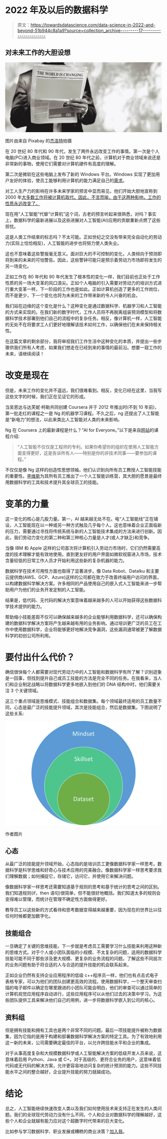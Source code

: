 # 2022 年及以后的数据科学

> 原文：<https://towardsdatascience.com/data-science-in-2022-and-beyond-51b944c8a1a9?source=collection_archive---------17----------------------->

## 对未来工作的大胆设想

![](img/a229778afcd5feb68a3a064d5f7c63f8.png)

图片由来自 Pixabay 的[杰洛特](https://pixabay.com/images/id-4929680/)拍摄

在 20 世纪 80 年代和 90 年代，发生了两件永远改变工作的事情。第一次是个人电脑(PC)进入商业领域。在 20 世纪 80 年代之前，计算机对于商业领域来说还是非常新的事物，使用它们需要对计算机硬件有高度的理解。

第二次是微软在这些电脑上发布了新的 Windows 平台。Windows 实现了更加用户友好的体验，使员工能够利用计算机的能力满足自己的[需求](https://bizfluent.com/about-6362639-history-computers-workplace.html)。

对工人生产力的影响在许多未来学家的预言中显而易见，他们开始大胆地宣称到 2000 年[大多数工作将被计算机取代。因此，不言而喻，由于这两种影响，工作的性质永远改变了。](https://www.ddorn.net/papers/Dorn-TheRiseOfTheMachines.pdf)

现在用“人工智能”代替“计算机”这个词，古老的预言听起来很熟悉，对吗？事实上，数据科学的最新进展以及这些进展对人工智能(AI)应用的贡献重新点燃了这些担忧。

这是人类工作结束的标志吗？不太可能。正如世纪之交没有带来完全自动化的劳动力(实际上恰恰相反)，人工智能的进步也将努力使人类失业。

这也不意味着这些警报毫无意义。面对巨大的不可控制的变化，人类倾向于预测即将到来的未来的可怕警告。因此，这些警钟可能只是预示着劳动力市场即将发生的另一场变化。

正如工作在 80 年代和 90 年代发生了根本性的变化一样，我们目前也正处于工作性质的另一场大变革的风口浪尖。正如个人电脑的引入需要对劳动力的培训方式进行重大变革一样，下一阶段的工作也是如此。正如计算机创造了更多的工作岗位，而不是更少，下一个变化也将为未来的工作带来新的令人兴奋的机会。

我们站在边缘的这个变化是什么？这种变化是通过数据科学、机器学习和人工智能的方式来实现的。在我们新的数字时代，工作人员将不再脱离组装预测模型和将数据科学技术部署到他们自己的流程中的复杂任务。相反，像计算机一样，人工智能的无处不在将要求工人们更好地理解该技术如何工作，以确保他们在未来保持相关性。

在这篇文章的剩余部分，我将审视我们工作生活中这种变化的本质，并提出一些步骤供我们所有人考虑，如果我们想走在已经到来的事情的最前沿。想要一窥工作的未来，请继续阅读！

# 改变是现在

但是，未来工作的变化并不遥远，我们很难看到。相反，变化已经在这里，当我写这些文字的时候，我们正在见证它的形成。

当吴恩达与达芙妮·柯勒共同创建 Coursera 并于 2012 年推出时(不到 10 年前)，第一批走红的课程之一是 Ng 的机器学习课程。不久之后，ng 还提出了人工智能是“新电力”的想法，以此来类比人工智能对人类的未来影响。

Ng 在 Coursera 上的最新课程是什么？“AI for Everyone。”以下是来自[网站](https://www.coursera.org/learn/ai-for-everyone)的课程介绍:

> “人工智能不仅仅是工程师的专利。如果你希望你的组织在使用人工智能方面变得更好，这是告诉所有人——特别是你的非技术同事——要参加的课程。”

不仅仅是像 Ng 这样的创造性思想领袖，他们认识到向所有员工教授人工智能技能的重要性。[李维斯](https://www.voguebusiness.com/technology/exclusive-lessons-from-levis-data-science-bootcamp)为其所有员工推出了一个人工智能训练营，其大胆的愿景是最终用数据科学的工具和技术提升其全球员工的技能。

# 变革的力量

这一变化的核心是几股力量。第一，AI 越来越无处不在。电“人工智能线”正在铺设，人工智能现在以一种或另一种方式触及几乎每个人。这也意味着企业正面临新的压力，需要通过寻找将传统系统与新的人工智能技术集成的方法来进行创新。因此，我们劳动力变化的第二种和第三种核心力量是人才(或人才缺乏)和竞争。

当像 IBM 和 Apple 这样的公司首次将计算机引入劳动力市场时，它们仍然需要高度的技术理解才能有效地使用。直到更友好的用户界面如微软视窗进入市场，技术含量较低的日常工作人员才开始利用这些新的复杂机器的能力。

数据科学在技术可用性方面也取得了显著进步。像 Data Robot、DataIku 和主要云提供商(AWS、GCP、Azure)这样的公司都在致力于改善终端用户访问的界面，以构建数据科学解决方案。许多相同的产品使用自己的嵌入式人工智能来进一步帮助用户为他们的业务开发定制的人工智能。

结果是，低代码、无代码的解决方案意味着越来越多的人可以开始获得这些数据科学技术提供的能力。

帮助缩小技能差距不仅可以确保越来越多的企业能够利用数据科学，还可以确保构建的数据科学解决方案将产生越来越有用的业务影响。通过培训更广泛的员工在工作中使用数据科学，企业将能够更好地解决竞争漏洞，这些漏洞通常被更了解数据科学的初创公司所利用。

# 要付出什么代价？

确信很快每个人都需要对现代劳动力中的人工智能和数据科学有所了解？识别迹象是一回事，但找到提升自己或员工技能的方法是完全不同的任务。在我看来，当人们和企业制定战略以将数据科学更多地嵌入到他们的 DNA 结构中时，他们需要关注 3 个关键领域。

这三个重点领域是思维模式、技能组合和数据集。每个领域最终适用的员工数量不同，心态是最广泛的技能提升领域，其次是技能组合，然后是数据集。下图说明了这些关系:

![](img/e642b777d534ad22ea3d34c29d52d832.png)

作者图片

## 心态

从最广泛的技能提升领域开始，心态指的是培训员工更像数据科学家一样思考。数据科学是科学思维和好奇心与技术应用的完美融合。像数据科学家一样思考要求我们理解数据；如何捕捉它，存储它，访问它，并使用它来解决问题。

像数据科学家一样思考还需要知道基于规则的思考和基于统计的思考之间的区别。我们知道规则(if，then 语句)很简单，但不能很好地概括。我们知道太多的规则会变得难以管理，而统计在管理不确定性方面做得更好。

教导员工以这些新的方式看待和思考数据变得越来越重要，因为现在的世界比以往任何时候都更加数字化。

## 技能组合

一旦确定了关键的思维技能，下一步就是考虑员工需要学习什么技能来利用这种新的思维方式。对于个人或小团队面临的小规模、不太复杂的问题，适用的数据科学技能可能不同于那些涉及更大规模、更复杂的业务流程的问题。了解这些不同层次的业务问题有助于将合适的人与合适的提升技能的机会联系起来。

正如企业仍然有支持企业应用程序的低级 c++程序员一样，他们也有点击式电子表格专家，可以为他们的团队创建更高效的流程。使用数据科学，一个整天审查扫描的电子邮件以确定在哪里跟进的小团队可能会明白，他们的审查可以通过简单的计算机视觉应用程序自动进行，这些应用程序可以从他们过去的决策中学习。为这些团队提供工具来解决他们自己的用例，进一步将数据科学嵌入到公司的核心。

## 资料组

但是拥有技能和拥有工具也是两个非常不同的问题。最后一项技能提升被称为数据集，因为它指的是用于构建和部署数据科学解决方案的特定工具。为了有效地利用这一新的未来，公司需要确定最佳的平台，以允许跨技能水平和企业的集成。

对于从事高度复杂和大规模数据科学或人工智能解决方案的低级开发人员来说，这意味着启用 Python、Java 或 C+。对于高级的、更符合业务的用户，这意味着低代码或无代码的解决方案，允许更容易地访问复杂的统计预测的能力。这些不同技能水平之间的整合越好，企业提升技能的努力就越成功。

# 结论

总之，人工智能继续快速改变人类以及我们如何使用技术来支持正在发生的人类问题。我们的全球现代劳动力没有什么不同，个人和企业对数据科学的理解越好，这些个人和企业就越有能力应对这个超数字时代带来的巨大变化。

比如参与学习数据科学、职业发展或糟糕的商业决策？[加入我](https://www.facebook.com/groups/thinkdatascience)。